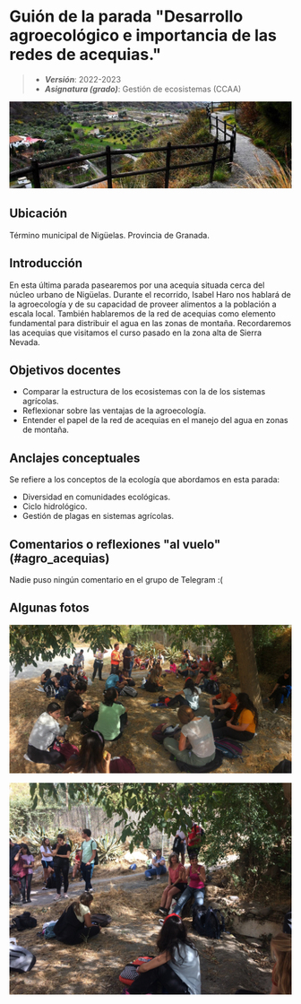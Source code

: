 # Guión de la parada "Desarrollo agroecológico e importancia de las redes de acequias."


> + **_Versión_**: 2022-2023
> + **_Asignatura (grado)_**: Gestión de ecosistemas (CCAA)

![portada](https://github.com/aprendiendo-cosas/C_agro_acequias_gesteco/raw/main/images/pavilla.jpg) 



## Ubicación

Término municipal de Nigüelas. Provincia de Granada.

## Introducción

En esta última parada pasearemos por una acequia situada cerca del núcleo urbano de Nigüelas. Durante el recorrido, Isabel Haro nos hablará de la agroecología y de su capacidad de proveer alimentos a la población a escala local. También hablaremos de la red de acequias como elemento fundamental para distribuir el agua en las zonas de montaña. Recordaremos las acequias que visitamos el curso pasado en la zona alta de Sierra Nevada.




## Objetivos docentes
+ Comparar la estructura de los ecosistemas con la de los sistemas agrícolas.
+ Reflexionar sobre las ventajas de la agroecología.
+ Entender el papel de la red de acequias en el manejo del agua en zonas de montaña.



## Anclajes conceptuales

Se refiere a los conceptos de la ecología que abordamos en esta parada:

- Diversidad en comunidades ecológicas.
- Ciclo hidrológico.
- Gestión de plagas en sistemas agrícolas.



## Comentarios o reflexiones "al vuelo" (#agro_acequias)



Nadie puso ningún comentario en el grupo de Telegram :(



## Algunas fotos

![isa1](https://github.com/aprendiendo-cosas/C_agro_acequias_gesteco/raw/main/images/agro_1.JPG)

![isa2](https://github.com/aprendiendo-cosas/C_agro_acequias_gesteco/raw/main/images/agro_2.JPG)
